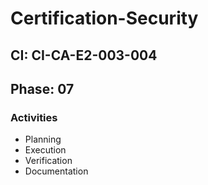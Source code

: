 # Certification-Security

## CI: CI-CA-E2-003-004
## Phase: 07

### Activities
- Planning
- Execution
- Verification
- Documentation
